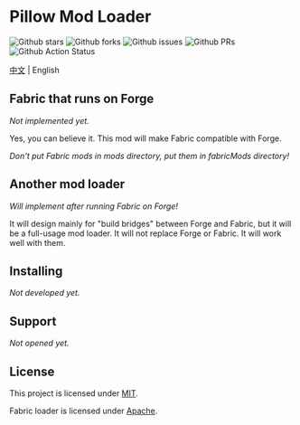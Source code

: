 # Pillow Mod Loader

![Github stars](https://img.shields.io/github/stars/PillowMC/pillow.svg)
![Github forks](https://img.shields.io/github/forks/PillowMC/pillow.svg)
![Github issues](https://img.shields.io/github/issues/PillowMC/pillow.svg)
![Github PRs](https://img.shields.io/github/issues-pr/PillowMC/pillow.svg)
![Github Action Status](https://img.shields.io/github/workflow/status/PillowMC/pillow/Java%20CI%20with%20Gradle/dev.svg)

[中文](README.zh_hans.md) | English

## Fabric that runs on Forge

_Not implemented yet._

Yes, you can believe it. This mod will make Fabric compatible with Forge.

_Don't put Fabric mods in mods directory, put them in fabricMods directory!_

## Another mod loader

_Will implement after running Fabric on Forge!_

It will design mainly for "build bridges" between Forge and Fabric, but it will be a full-usage mod loader. It will not replace Forge or Fabric. It will work well with them.

## Installing

_Not developed yet._

## Support

_Not opened yet._

## License

This project is licensed under [MIT](License.txt).

Fabric loader is licensed under [Apache](License.Fabric.txt).
